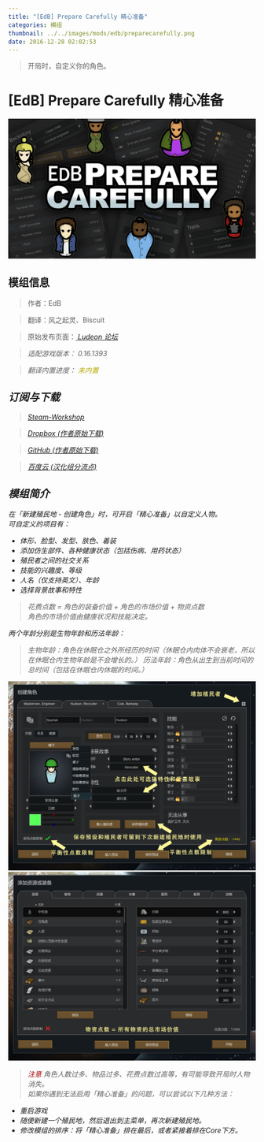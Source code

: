 ```yaml
---
title: "[EdB] Prepare Carefully 精心准备"
categories: 模组
thumbnail: ../../images/mods/edb/preparecarefully.png
date: 2016-12-28 02:02:53
---
```


> 开局时，自定义你的角色。

<!--more-->

# [EdB] Prepare Carefully 精心准备

![EdBPrepareCarefully](../../images/mods/edb/preparecarefully.png)

## 模组信息

> 作者：EdB

> 翻译：风之起灵、Biscuit

> 原始发布页面：<a href="https://ludeon.com/forums/index.php?topic=6261.0"><i class="fa fa-link" aria-hidden="true" /> Ludeon 论坛</a>

> 适配游戏版本：<i class="fa fa-tag" aria-hidden="true"> 0.16.1393</i>

> 翻译内置进度：<i class="fa fa-exclamation-circle" aria-hidden="true" title="未内置，请从汉化组分流点下载" style="color:#b7aa00"> 未内置</i>

## 订阅与下载

> <a href="http://steamcommunity.com/sharedfiles/filedetails/?id=735106432" ><i class="fa fa-steam-square" aria-hidden="true" /> Steam-Workshop</a>

> <a href="https://www.dropbox.com/s/r59hmms6347rpsz/EdBPrepareCarefully-0.16.1.2.zip?dl=0" ><i class="fa fa-dropbox" aria-hidden="true" /> Dropbox (作者原始下载)</a>

> <a href="https://github.com/edbmods/EdBPrepareCarefully/releases" ><i class="fa fa-github" aria-hidden="true" /> GitHub (作者原始下载)</a>

> <a href="http://pan.baidu.com/s/1gfqQ8Xt" ><i class="fa fa-paw" aria-hidden="true" /> 百度云 (汉化组分流点)</a>

## 模组简介

在「新建殖民地 - 创建角色」时，可开启「精心准备」以自定义人物。  
可自定义的项目有：
* 体形、脸型、发型、肤色、着装
* 添加仿生部件、各种健康状态（包括伤病、用药状态）
* 殖民者之间的社交关系
* 技能的兴趣度、等级
* 人名（仅支持英文）、年龄
* 选择背景故事和特性

> 花费点数 = 角色的装备价值 + 角色的市场价值 + 物资点数  
角色的市场价值由健康状况和技能决定。

两个年龄分别是生物年龄和历法年龄：
> 生物年龄：角色在休眠仓之外所经历的时间（休眠仓内肉体不会衰老，所以在休眠仓内生物年龄是不会增长的。）
> 历法年龄：角色从出生到当前时间的总时间（包括在休眠仓内休眠的时间。）

![](../../images/mods/edb/01.jpg)  
![](../../images/mods/edb/02.jpg)  

> <i class="fa fa-exclamation-triangle" aria-hidden="true" style="color:#a40000"> 注意</i>
角色人数过多、物品过多、花费点数过高等，有可能导致开局时人物消失。  
如果你遇到无法启用「精心准备」的问题，可以尝试以下几种方法：
* 重启游戏
* 随便新建一个殖民地，然后退出到主菜单，再次新建殖民地。
* 修改模组的排序：将「精心准备」排在最后，或者紧接着排在Core下方。


